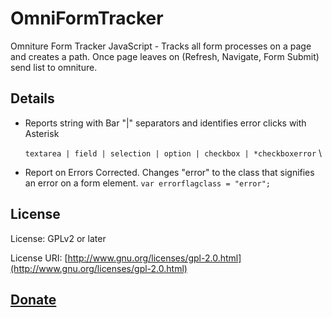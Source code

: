 OmniFormTracker
===============

Omniture Form Tracker JavaScript - Tracks all form processes on a page and creates a path. Once page leaves on (Refresh, Navigate, Form Submit) send list to omniture.

## Details

* Reports string with Bar "|" separators and identifies error clicks with Asterisk

   `textarea | field | selection | option | checkbox | *checkboxerror` \

* Report on Errors Corrected. Changes "error" to the class that signifies an error on a form element. `var errorflagclass = "error";`

## License

License: GPLv2 or later

License URI: [http://www.gnu.org/licenses/gpl-2.0.html](http://www.gnu.org/licenses/gpl-2.0.html)

## [Donate](http://bt.zamartz.com/1hXxxk2)
